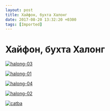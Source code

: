 ```yaml
---
layout: post
title: Хайфон, бухта Халонг
date: 2017-08-20 13:32:20 +0300
tags: [Imported]
---
```

# Хайфон, бухта Халонг 

[![halong-03](https://vlaim.s3.amazonaws.com/uploads/2017/11/halong-03.jpg)](https://vlaim.s3.amazonaws.com/uploads/2017/11/halong-03.jpg)

[![halong-01](https://vlaim.s3.amazonaws.com/uploads/2017/11/halong-01.jpg)](https://vlaim.s3.amazonaws.com/uploads/2017/11/halong-01.jpg)

[![halong-04](https://vlaim.s3.amazonaws.com/uploads/2017/11/halong-04.jpg)](https://vlaim.s3.amazonaws.com/uploads/2017/11/halong-04.jpg)  

[![halong-02](https://vlaim.s3.amazonaws.com/uploads/2017/11/halong-02.jpg)](https://vlaim.s3.amazonaws.com/uploads/2017/11/halong-02.jpg)

[![catba](https://vlaim.s3.amazonaws.com/uploads/2017/11/catba.jpg)](https://vlaim.s3.amazonaws.com/uploads/2017/11/catba.jpg)